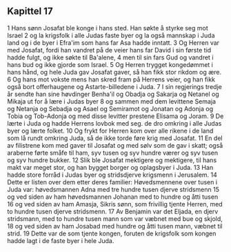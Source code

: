 ## Kapittel 17

1 Hans sønn Josafat ble konge i hans sted. Han søkte å styrke seg mot Israel
2 og la krigsfolk i alle Judas faste byer og la også mannskap i Juda land og i de byer i Efra'im som hans far Asa hadde inntatt.
3 Og Herren var med Josafat, fordi han vandret på de veier hans far David i sin første tid hadde fulgt, og ikke søkte til Ba'alene,
4 men til sin fars Gud og vandret i hans bud og ikke gjorde som Israel.
5 Og Herren trygget kongedømmet i hans hånd, og hele Juda gav Josafat gaver, så han fikk stor rikdom og ære.
6 Og hans mot vokste mens han skred fram på Herrens veier, og han fikk også bort offerhaugene og Astarte-billedene i Juda.
7 I sin regjerings tredje år sendte han sine høvdinger Benha'il og Obadja og Sakarja og Netanel og Mikaja ut for å lære i Judas byer
8 og sammen med dem levittene Semaja og Netanja og Sebadja og Asael og Semiramot og Jonatan og Adonja og Tobia og Tob-Adonja og med disse levitter prestene Elisama og Joram.
9 De lærte i Juda og hadde Herrens lovbok med seg. de dro omkring i alle Judas byer og lærte folket.
10 Og frykt for Herren kom over alle rikene i de land som lå rundt omkring Juda, så de ikke torde føre krig med Josafat.
11 En del av filistrene kom med gaver til Josafat og med sølv som de gav i skatt; også araberne førte småfe til ham, syv tusen og syv hundre værer og syv tusen og syv hundre bukker.
12 Slik ble Josafat mektigere og mektigere, til hans makt var meget stor, og han bygget borger og oplagsbyer i Juda.
13 Han hadde store forråd i Judas byer og stridsdjerve krigsmenn i Jerusalem.
14 Dette er listen over dem etter deres familier: Høvedsmennene over tusen i Juda var: høvedsmannen Adna med tre hundre tusen djerve stridsmenn
15 og ved siden av ham høvedsmannen Johanan med to hundre og åtti tusen
16 og ved siden av ham Amasja, Sikris sønn, som frivillig tjente Herren, med to hundre tusen djerve stridsmenn.
17 Av Benjamin var det Eljada, en djerv stridsmann, med to hundre tusen mann som var væbnet med bue og skjold,
18 og ved siden av ham Josabad med hundre og åtti tusen mann, væbnet til strid.
19 Dette var de som tjente kongen, foruten de krigsfolk som kongen hadde lagt i de faste byer i hele Juda.
